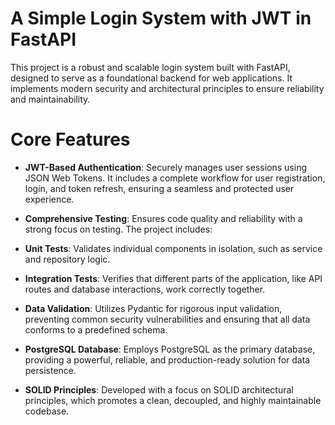 # A Simple Login System with JWT in FastAPI

This project is a robust and scalable login system built with FastAPI, designed to serve as a foundational backend for web applications. It implements modern security and architectural principles to ensure reliability and maintainability.

# Core Features
- **JWT-Based Authentication**: Securely manages user sessions using JSON Web Tokens. It includes a complete workflow for user registration, login, and token refresh, ensuring a seamless and protected user experience.

- **Comprehensive Testing**: Ensures code quality and reliability with a strong focus on testing. The project includes:

- **Unit Tests**: Validates individual components in isolation, such as service and repository logic.

- **Integration Tests**: Verifies that different parts of the application, like API routes and database interactions, work correctly together.

- **Data Validation**: Utilizes Pydantic for rigorous input validation, preventing common security vulnerabilities and ensuring that all data conforms to a predefined schema.

- **PostgreSQL Database**: Employs PostgreSQL as the primary database, providing a powerful, reliable, and production-ready solution for data persistence.

- **SOLID Principles**: Developed with a focus on SOLID architectural principles, which promotes a clean, decoupled, and highly maintainable codebase.

